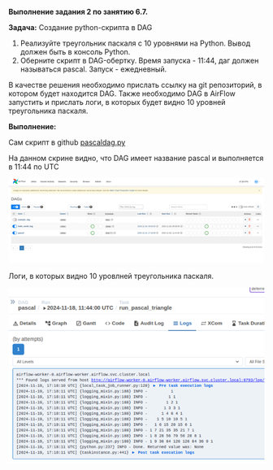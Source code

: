 **Выполнение задания 2 по занятию 6.7.**


**Задача:**
Создание python-скрипта в DAG
1. Реализуйте треугольник паскаля с 10 уровнями на Python. Вывод должен быть в консоль Python.
2. Оберните скрипт в DAG-обертку. Время запуска - 11:44, даг должен называться pascal. Запуск - ежедневный.

В качестве решения необходимо прислать ссылку на git репозиторий, в котором будет находится DAG. 
Также необходимо DAG в AirFlow запустить и прислать логи, в которых будет видно 10 уровней треугольника паскаля.



**Выполнение:**

Сам скрипт в github [pascaldag.py](https://github.com/Mahach22/airflow_minikube/blob/main/pascaldag.py)


На данном скрине видно, что DAG имеет название pascal и выполняется в 11:44 по UTC

![dag](https://github.com/Mahach22/airflow_minikube/blob/main/1.png)

Логи, в которых видно 10 уровлней треугольника паскаля.

![log](https://github.com/Mahach22/airflow_minikube/blob/main/2.png)
